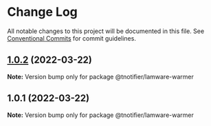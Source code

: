 # Change Log

All notable changes to this project will be documented in this file.
See [Conventional Commits](https://conventionalcommits.org) for commit guidelines.

## [1.0.2](https://github.com/tnotifier/lamware/compare/@tnotifier/lamware-warmer@1.0.1...@tnotifier/lamware-warmer@1.0.2) (2022-03-22)

**Note:** Version bump only for package @tnotifier/lamware-warmer





## 1.0.1 (2022-03-22)

**Note:** Version bump only for package @tnotifier/lamware-warmer
